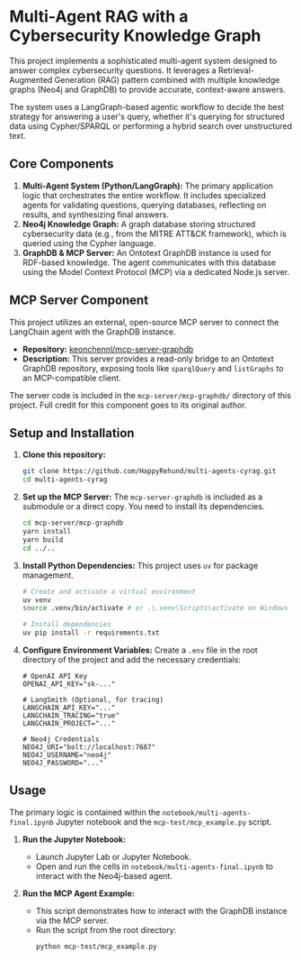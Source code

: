 # Multi-Agent RAG with a Cybersecurity Knowledge Graph

This project implements a sophisticated multi-agent system designed to answer complex cybersecurity questions. It leverages a Retrieval-Augmented Generation (RAG) pattern combined with multiple knowledge graphs (Neo4j and GraphDB) to provide accurate, context-aware answers.

The system uses a LangGraph-based agentic workflow to decide the best strategy for answering a user's query, whether it's querying for structured data using Cypher/SPARQL or performing a hybrid search over unstructured text.

## Core Components

1.  **Multi-Agent System (Python/LangGraph):** The primary application logic that orchestrates the entire workflow. It includes specialized agents for validating questions, querying databases, reflecting on results, and synthesizing final answers.
2.  **Neo4j Knowledge Graph:** A graph database storing structured cybersecurity data (e.g., from the MITRE ATT&CK framework), which is queried using the Cypher language.
3.  **GraphDB & MCP Server:** An Ontotext GraphDB instance is used for RDF-based knowledge. The agent communicates with this database using the Model Context Protocol (MCP) via a dedicated Node.js server.

## MCP Server Component

This project utilizes an external, open-source MCP server to connect the LangChain agent with the GraphDB instance.

-   **Repository:** [keonchennl/mcp-server-graphdb](https://github.com/keonchennl/mcp-graphdb)
-   **Description:** This server provides a read-only bridge to an Ontotext GraphDB repository, exposing tools like `sparqlQuery` and `listGraphs` to an MCP-compatible client.

The server code is included in the `mcp-server/mcp-graphdb/` directory of this project. Full credit for this component goes to its original author.

## Setup and Installation

1.  **Clone this repository:**
    ```sh
    git clone https://github.com/HappyRehund/multi-agents-cyrag.git
    cd multi-agents-cyrag
    ```

2.  **Set up the MCP Server:**
    The `mcp-server-graphdb` is included as a submodule or a direct copy. You need to install its dependencies.
    ```sh
    cd mcp-server/mcp-graphdb
    yarn install
    yarn build
    cd ../..
    ```

3.  **Install Python Dependencies:**
    This project uses `uv` for package management.
    ```sh
    # Create and activate a virtual environment
    uv venv
    source .venv/bin/activate # or .\.venv\Scripts\activate on Windows

    # Install dependencies
    uv pip install -r requirements.txt
    ```

4.  **Configure Environment Variables:**
    Create a `.env` file in the root directory of the project and add the necessary credentials:
    ```env
    # OpenAI API Key
    OPENAI_API_KEY="sk-..."

    # LangSmith (Optional, for tracing)
    LANGCHAIN_API_KEY="..."
    LANGCHAIN_TRACING="true"
    LANGCHAIN_PROJECT="..."

    # Neo4j Credentials
    NEO4J_URI="bolt://localhost:7687"
    NEO4J_USERNAME="neo4j"
    NEO4J_PASSWORD="..."
    ```

## Usage

The primary logic is contained within the `notebook/multi-agents-final.ipynb` Jupyter notebook and the `mcp-test/mcp_example.py` script.

1.  **Run the Jupyter Notebook:**
    -   Launch Jupyter Lab or Jupyter Notebook.
    -   Open and run the cells in `notebook/multi-agents-final.ipynb` to interact with the Neo4j-based agent.

2.  **Run the MCP Agent Example:**
    -   This script demonstrates how to interact with the GraphDB instance via the MCP server.
    -   Run the script from the root directory:
        ```sh
        python mcp-test/mcp_example.py
